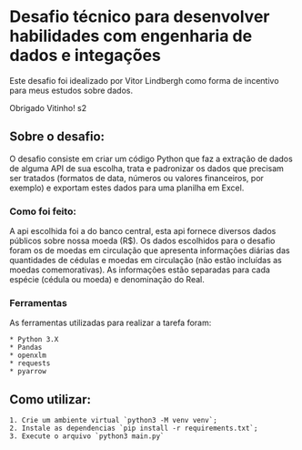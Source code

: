 # Desafio técnico para desenvolver habilidades com engenharia de dados e integações

Este desafio foi idealizado por Vitor Lindbergh como forma de incentivo para meus estudos sobre dados.

Obrigado Vitinho! s2

## Sobre o desafio:

O desafio consiste em criar um código Python que faz a extração de dados de alguma API de sua
escolha, trata e padronizar os dados que precisam ser tratados (formatos de data, números
ou valores financeiros, por exemplo) e exportam estes dados para uma planilha em Excel.

### Como foi feito:

A api escolhida foi a do banco central, esta api fornece diversos dados públicos sobre nossa moeda (R$). Os dados escolhidos para o desafio foram os de moedas em circulação que apresenta informações diárias das quantidades de cédulas e moedas em circulação (não estão incluídas as moedas comemorativas). As informações estão separadas para cada espécie (cédula ou moeda) e denominação do Real.

### Ferramentas

As ferramentas utilizadas para realizar a tarefa foram:

    * Python 3.X
    * Pandas
    * openxlm
    * requests
    * pyarrow

## Como utilizar:

    1. Crie um ambiente virtual `python3 -M venv venv`;
    2. Instale as dependencias `pip install -r requirements.txt`;
    3. Execute o arquivo `python3 main.py`
